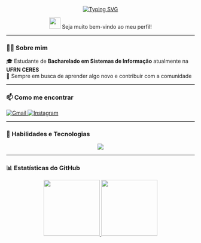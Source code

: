 <div align="center">

[![Typing SVG](https://readme-typing-svg.herokuapp.com/?color=3d85c6&size=35&center=true&vCenter=true&width=1000&lines=Olá,+meu+nome+é+Cláudio+Pereira;Seja+Bem+Vindo!+:%29)](https://git.io/typing-svg)

<img src="https://media.giphy.com/media/hvRJCLFzcasrR4ia7z/giphy.gif" width="30"/> Seja muito bem-vindo ao meu perfil!

</div>

---

### 👨‍🎓 Sobre mim

🎓 Estudante de **Bacharelado em Sistemas de Informação** atualmente na **UFRN CERES**   
🚀 Sempre em busca de aprender algo novo e contribuir com a comunidade

---

### 📫 Como me encontrar

<div>
  <a href="mailto:claudioaraujo0109@gmail.com">
    <img src="https://img.shields.io/badge/Gmail-D14836?style=for-the-badge&logo=gmail&logoColor=white" alt="Gmail">
  </a>
  <a href="https://www.instagram.com/claudio_mtr" target="_blank">
    <img src="https://img.shields.io/badge/-Instagram-%23E4405F?style=for-the-badge&logo=instagram&logoColor=white" alt="Instagram">
  </a>
</div>

---

### 🧠 Habilidades e Tecnologias

<p align="center">
  <a href="https://skillicons.dev">
    <img src="https://skillicons.dev/icons?i=python,c,flutter,html,css,js,nextjs" />
  </a>
</p>

---

### 📊 Estatísticas do GitHub

<div align="center">
  <a href="https://github.com/Claudio-Arauj">
    <img height="150em" src="https://github-readme-stats.vercel.app/api?username=Claudio-Arauj&show_icons=true&theme=dark&include_all_commits=false&count_private=true"/>
    <img height="150em" src="https://github-readme-stats.vercel.app/api/top-langs/?username=Claudio-Arauj&layout=compact&langs_count=7&theme=dark"/>
  </a>
</div>

